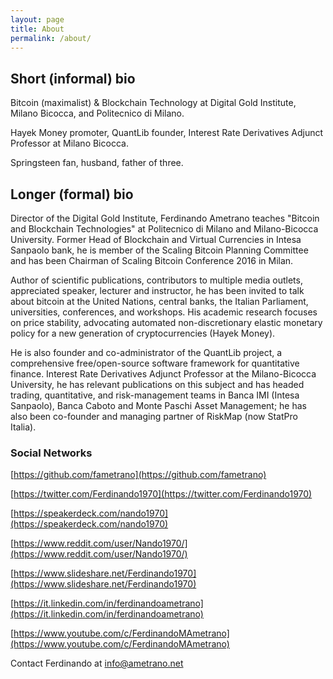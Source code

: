 ```yaml
---
layout: page
title: About
permalink: /about/
---
```


## Short (informal) bio

Bitcoin (maximalist) & Blockchain Technology at Digital Gold Institute, Milano Bicocca, and Politecnico di Milano.

Hayek Money promoter, QuantLib founder, Interest Rate Derivatives Adjunct Professor at Milano Bicocca.

Springsteen fan, husband, father of three.


## Longer (formal) bio

Director of the Digital Gold Institute, Ferdinando Ametrano teaches "Bitcoin and Blockchain Technologies" at Politecnico di Milano and Milano-Bicocca University. Former Head of Blockchain and Virtual Currencies in Intesa Sanpaolo bank, he is member of the Scaling Bitcoin Planning Committee and has been Chairman of Scaling Bitcoin Conference 2016 in Milan. 

Author of scientific publications, contributors to multiple media outlets, appreciated speaker, lecturer and instructor, he has been invited to talk about bitcoin at the United Nations, central banks, the Italian Parliament, universities, conferences, and workshops. His academic research focuses on price stability, advocating automated non-discretionary elastic monetary policy for a new generation of cryptocurrencies (Hayek Money).

He is also founder and co-administrator of the QuantLib project, a comprehensive free/open-source software framework for quantitative finance. Interest Rate Derivatives Adjunct Professor at the Milano-Bicocca University, he has relevant publications on this subject and has headed trading, quantitative, and risk-management teams in Banca IMI (Intesa Sanpaolo), Banca Caboto and Monte Paschi Asset Management; he has also been co-founder and managing partner of RiskMap (now StatPro Italia).

### Social Networks

[https://github.com/fametrano](https://github.com/fametrano)

[https://twitter.com/Ferdinando1970](https://twitter.com/Ferdinando1970)

[https://speakerdeck.com/nando1970](https://speakerdeck.com/nando1970)

[https://www.reddit.com/user/Nando1970/](https://www.reddit.com/user/Nando1970/)

[https://www.slideshare.net/Ferdinando1970](https://www.slideshare.net/Ferdinando1970)

[https://it.linkedin.com/in/ferdinandoametrano](https://it.linkedin.com/in/ferdinandoametrano)

[https://www.youtube.com/c/FerdinandoMAmetrano](https://www.youtube.com/c/FerdinandoMAmetrano)

Contact Ferdinando at [info@ametrano.net](mailto:info@ametrano.net)